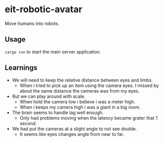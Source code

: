 # eit-robotic-avatar
Move humans into robots. 

## Usage

`cargo run` to start the main server application.


## Learnings

* We will need to keep the relative distance between eyes and limbs.
    * When i tried to pick up an item using the camera eyes. I missed by about the same distance the cameras was from my eyes.
* But we can play around with scale. 
    * When hold the camera low i believe i was a meter high.
    * When i keeps my camera high i was a giant in a big room.
* The brain seems to handle lag well enough.
    * Only had problems moving when the latency became grater that 1 second.
* We had put the cameras at a slight angle to not see double.
    * It seems like eyes changes angle from near to far.
